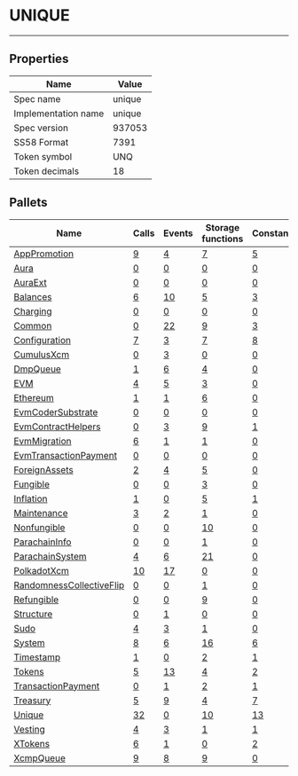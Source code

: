 # UNIQUE

---------

## Properties
| Name | Value |
| -------- | -------- |
| Spec name     | unique     |
| Implementation name     | unique     |
| Spec version     | 937053     |
| SS58 Format     | 7391     |
| Token symbol      | UNQ     |
| Token decimals      | 18     |

## Pallets
| Name | Calls | Events | Storage functions | Constants | Errors |
| -------- | -------- | -------- | -------- | -------- | -------- |
| [AppPromotion](apppromotion.md) | [9](apppromotion.md#calls) | [4](apppromotion.md#events) | [7](apppromotion.md#storage-functions) | [5](apppromotion.md#constants) | [7](apppromotion.md#errors) |
| [Aura](aura.md) | [0](aura.md#calls) | [0](aura.md#events) | [0](aura.md#storage-functions) | [0](aura.md#constants) | [0](aura.md#errors) |
| [AuraExt](auraext.md) | [0](auraext.md#calls) | [0](auraext.md#events) | [0](auraext.md#storage-functions) | [0](auraext.md#constants) | [0](auraext.md#errors) |
| [Balances](balances.md) | [6](balances.md#calls) | [10](balances.md#events) | [5](balances.md#storage-functions) | [3](balances.md#constants) | [8](balances.md#errors) |
| [Charging](charging.md) | [0](charging.md#calls) | [0](charging.md#events) | [0](charging.md#storage-functions) | [0](charging.md#constants) | [0](charging.md#errors) |
| [Common](common.md) | [0](common.md#calls) | [22](common.md#events) | [9](common.md#storage-functions) | [3](common.md#constants) | [37](common.md#errors) |
| [Configuration](configuration.md) | [7](configuration.md#calls) | [3](configuration.md#events) | [7](configuration.md#storage-functions) | [8](configuration.md#constants) | [1](configuration.md#errors) |
| [CumulusXcm](cumulusxcm.md) | [0](cumulusxcm.md#calls) | [3](cumulusxcm.md#events) | [0](cumulusxcm.md#storage-functions) | [0](cumulusxcm.md#constants) | [0](cumulusxcm.md#errors) |
| [DmpQueue](dmpqueue.md) | [1](dmpqueue.md#calls) | [6](dmpqueue.md#events) | [4](dmpqueue.md#storage-functions) | [0](dmpqueue.md#constants) | [2](dmpqueue.md#errors) |
| [EVM](evm.md) | [4](evm.md#calls) | [5](evm.md#events) | [3](evm.md#storage-functions) | [0](evm.md#constants) | [11](evm.md#errors) |
| [Ethereum](ethereum.md) | [1](ethereum.md#calls) | [1](ethereum.md#events) | [6](ethereum.md#storage-functions) | [0](ethereum.md#constants) | [2](ethereum.md#errors) |
| [EvmCoderSubstrate](evmcodersubstrate.md) | [0](evmcodersubstrate.md#calls) | [0](evmcodersubstrate.md#events) | [0](evmcodersubstrate.md#storage-functions) | [0](evmcodersubstrate.md#constants) | [2](evmcodersubstrate.md#errors) |
| [EvmContractHelpers](evmcontracthelpers.md) | [0](evmcontracthelpers.md#calls) | [3](evmcontracthelpers.md#events) | [9](evmcontracthelpers.md#storage-functions) | [1](evmcontracthelpers.md#constants) | [3](evmcontracthelpers.md#errors) |
| [EvmMigration](evmmigration.md) | [6](evmmigration.md#calls) | [1](evmmigration.md#events) | [1](evmmigration.md#storage-functions) | [0](evmmigration.md#constants) | [3](evmmigration.md#errors) |
| [EvmTransactionPayment](evmtransactionpayment.md) | [0](evmtransactionpayment.md#calls) | [0](evmtransactionpayment.md#events) | [0](evmtransactionpayment.md#storage-functions) | [0](evmtransactionpayment.md#constants) | [0](evmtransactionpayment.md#errors) |
| [ForeignAssets](foreignassets.md) | [2](foreignassets.md#calls) | [4](foreignassets.md#events) | [5](foreignassets.md#storage-functions) | [0](foreignassets.md#constants) | [4](foreignassets.md#errors) |
| [Fungible](fungible.md) | [0](fungible.md#calls) | [0](fungible.md#events) | [3](fungible.md#storage-functions) | [0](fungible.md#constants) | [7](fungible.md#errors) |
| [Inflation](inflation.md) | [1](inflation.md#calls) | [0](inflation.md#events) | [5](inflation.md#storage-functions) | [1](inflation.md#constants) | [0](inflation.md#errors) |
| [Maintenance](maintenance.md) | [3](maintenance.md#calls) | [2](maintenance.md#events) | [1](maintenance.md#storage-functions) | [0](maintenance.md#constants) | [0](maintenance.md#errors) |
| [Nonfungible](nonfungible.md) | [0](nonfungible.md#calls) | [0](nonfungible.md#events) | [10](nonfungible.md#storage-functions) | [0](nonfungible.md#constants) | [3](nonfungible.md#errors) |
| [ParachainInfo](parachaininfo.md) | [0](parachaininfo.md#calls) | [0](parachaininfo.md#events) | [1](parachaininfo.md#storage-functions) | [0](parachaininfo.md#constants) | [0](parachaininfo.md#errors) |
| [ParachainSystem](parachainsystem.md) | [4](parachainsystem.md#calls) | [6](parachainsystem.md#events) | [21](parachainsystem.md#storage-functions) | [0](parachainsystem.md#constants) | [8](parachainsystem.md#errors) |
| [PolkadotXcm](polkadotxcm.md) | [10](polkadotxcm.md#calls) | [17](polkadotxcm.md#events) | [0](polkadotxcm.md#storage-functions) | [0](polkadotxcm.md#constants) | [13](polkadotxcm.md#errors) |
| [RandomnessCollectiveFlip](randomnesscollectiveflip.md) | [0](randomnesscollectiveflip.md#calls) | [0](randomnesscollectiveflip.md#events) | [1](randomnesscollectiveflip.md#storage-functions) | [0](randomnesscollectiveflip.md#constants) | [0](randomnesscollectiveflip.md#errors) |
| [Refungible](refungible.md) | [0](refungible.md#calls) | [0](refungible.md#events) | [9](refungible.md#storage-functions) | [0](refungible.md#constants) | [5](refungible.md#errors) |
| [Structure](structure.md) | [0](structure.md#calls) | [1](structure.md#events) | [0](structure.md#storage-functions) | [0](structure.md#constants) | [5](structure.md#errors) |
| [Sudo](sudo.md) | [4](sudo.md#calls) | [3](sudo.md#events) | [1](sudo.md#storage-functions) | [0](sudo.md#constants) | [1](sudo.md#errors) |
| [System](system.md) | [8](system.md#calls) | [6](system.md#events) | [16](system.md#storage-functions) | [6](system.md#constants) | [6](system.md#errors) |
| [Timestamp](timestamp.md) | [1](timestamp.md#calls) | [0](timestamp.md#events) | [2](timestamp.md#storage-functions) | [1](timestamp.md#constants) | [0](timestamp.md#errors) |
| [Tokens](tokens.md) | [5](tokens.md#calls) | [13](tokens.md#events) | [4](tokens.md#storage-functions) | [2](tokens.md#constants) | [8](tokens.md#errors) |
| [TransactionPayment](transactionpayment.md) | [0](transactionpayment.md#calls) | [1](transactionpayment.md#events) | [2](transactionpayment.md#storage-functions) | [1](transactionpayment.md#constants) | [0](transactionpayment.md#errors) |
| [Treasury](treasury.md) | [5](treasury.md#calls) | [9](treasury.md#events) | [4](treasury.md#storage-functions) | [7](treasury.md#constants) | [5](treasury.md#errors) |
| [Unique](unique.md) | [32](unique.md#calls) | [0](unique.md#events) | [10](unique.md#storage-functions) | [13](unique.md#constants) | [3](unique.md#errors) |
| [Vesting](vesting.md) | [4](vesting.md#calls) | [3](vesting.md#events) | [1](vesting.md#storage-functions) | [1](vesting.md#constants) | [6](vesting.md#errors) |
| [XTokens](xtokens.md) | [6](xtokens.md#calls) | [1](xtokens.md#events) | [0](xtokens.md#storage-functions) | [2](xtokens.md#constants) | [19](xtokens.md#errors) |
| [XcmpQueue](xcmpqueue.md) | [9](xcmpqueue.md#calls) | [8](xcmpqueue.md#events) | [9](xcmpqueue.md#storage-functions) | [0](xcmpqueue.md#constants) | [5](xcmpqueue.md#errors) |